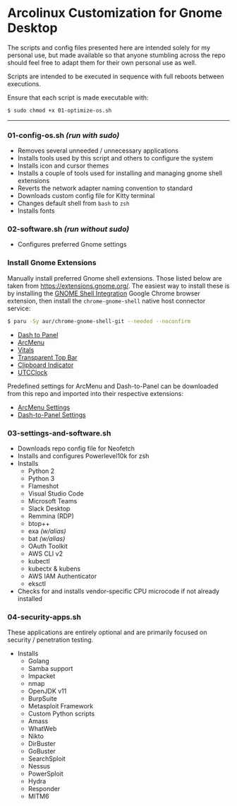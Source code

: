 # Arcolinux Customization for Gnome Desktop

The scripts and config files presented here are intended solely for my personal use, but made available so that anyone stumbling across the repo should feel free to adapt them for their own personal use as well.

Scripts are intended to be executed in sequence with full reboots between executions.

Ensure that each script is made executable with:
``` bash
$ sudo chmod +x 01-optimize-os.sh
```

---

### 01-config-os.sh _(run with sudo)_
* Removes several unneeded / unnecessary applications
* Installs tools used by this script and others to configure the system
* Installs icon and cursor themes
* Installs a couple of tools used for installing and managing gnome shell extensions
* Reverts the network adapter naming convention to standard
* Downloads custom config file for Kitty terminal
* Changes default shell from `bash` to `zsh`
* Installs fonts

### 02-software.sh _(run without sudo)_
* Configures preferred Gnome settings

### Install Gnome Extensions
Manually install preferred Gnome shell extensions. Those listed below are taken from https://extensions.gnome.org/. The easiest way to install these is by installing the [GNOME Shell Integration](https://chrome.google.com/webstore/detail/gnome-shell-integration/gphhapmejobijbbhgpjhcjognlahblep) Google Chrome browser extension, then install the `chrome-gnome-shell` native host connector service:
``` bash
$ paru -Sy aur/chrome-gnome-shell-git --needed --noconfirm
```

* [Dash to Panel](https://extensions.gnome.org/extension/1160/dash-to-panel/)
* [ArcMenu](https://extensions.gnome.org/extension/3628/arcmenu/)
* [Vitals](https://extensions.gnome.org/extension/1460/vitals/)
* [Transparent Top Bar](https://extensions.gnome.org/extension/1765/transparent-topbar/)
* [Clipboard Indicator](https://extensions.gnome.org/extension/779/clipboard-indicator/)
* [UTCClock](https://extensions.gnome.org/extension/1183/utcclock/)

Predefined settings for ArcMenu and Dash-to-Panel can be downloaded from this repo and imported into their respective extensions:
* [ArcMenu Settings](https://raw.githubusercontent.com/bryandodd/arco-gnome/main/configs/arcmenu/arcmenu-settings.bak)
* [Dash-to-Panel Settings](https://raw.githubusercontent.com/bryandodd/arco-gnome/main/configs/dash-to-panel/dtp-settings.bak)

### 03-settings-and-software.sh
* Downloads repo config file for Neofetch
* Installs and configures Powerlevel10k for zsh
* Installs
    * Python 2
    * Python 3
    * Flameshot
    * Visual Studio Code
    * Microsoft Teams
    * Slack Desktop
    * Remmina (RDP)
    * btop++
    * exa _(w/alias)_
    * bat _(w/alias)_
    * OAuth Toolkit
    * AWS CLI v2
    * kubectl
    * kubectx & kubens
    * AWS IAM Authenticator
    * eksctl
* Checks for and installs vendor-specific CPU microcode if not already installed

### 04-security-apps.sh
These applications are entirely optional and are primarily focused on security / penetration testing.

* Installs
    * Golang
    * Samba support
    * Impacket
    * nmap
    * OpenJDK v11
    * BurpSuite
    * Metasploit Framework
    * Custom Python scripts
    * Amass
    * WhatWeb
    * Nikto
    * DirBuster
    * GoBuster
    * SearchSploit
    * Nessus
    * PowerSploit
    * Hydra
    * Responder
    * MITM6
